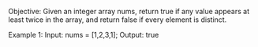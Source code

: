 Objective: Given an integer array nums, return true if any value appears at least twice in the array, and return false if every element is distinct.

Example 1: Input: nums = [1,2,3,1]; Output: true
